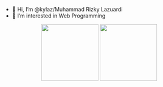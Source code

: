 - 👋 Hi, I’m @kylaz/Muhammad Rizky Lazuardi
- 👀 I’m interested in Web Programming

<!-- [![Anurag's GitHub stats](https://github-readme-stats.vercel.app/api?username=kylaz&layout=compact)](https://github.com/anuraghazra/github-readme-stats)
[![Top Langs](https://github-readme-stats.vercel.app/api/top-langs/?username=kylaz&layout=compact)](https://github.com/anuraghazra/github-readme-stats) -->
<p align="center">
  <img height=150 src="https://github-readme-stats.vercel.app/api?username=kylaz&show_icons=true" />
  <img height=150 src="https://github-readme-stats.vercel.app/api/top-langs/?username=kylaz&layout=compact" />
</p>

<!-- - 🌱 I’m currently learning Javascript, NodeJS, ReactJS, Laravel and etc -->
<!-- - 💞️ I’m looking to collaborate on ... -->
<!-- - 📫 How to reach me ... -->

<!---
kylaz/kylaz is a ✨ special ✨ repository because its `README.md` (this file) appears on your GitHub profile.
You can click the Preview link to take a look at your changes.
--->
